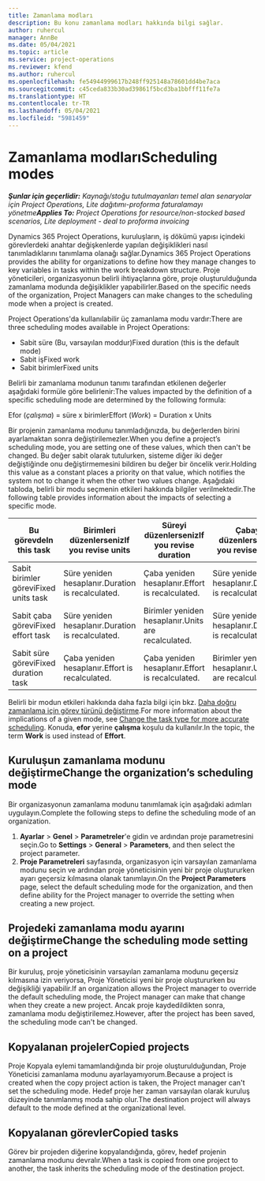 ```yaml
---
title: Zamanlama modları
description: Bu konu zamanlama modları hakkında bilgi sağlar.
author: ruhercul
manager: AnnBe
ms.date: 05/04/2021
ms.topic: article
ms.service: project-operations
ms.reviewer: kfend
ms.author: ruhercul
ms.openlocfilehash: fe54944999617b248ff925148a78601dd4be7aca
ms.sourcegitcommit: c45ceda833b30ad39861f5bcd3ba1bbfff11fe7a
ms.translationtype: HT
ms.contentlocale: tr-TR
ms.lasthandoff: 05/04/2021
ms.locfileid: "5981459"
---
```

# <a name="scheduling-modes"></a><span data-ttu-id="47fe3-103">Zamanlama modları</span><span class="sxs-lookup"><span data-stu-id="47fe3-103">Scheduling modes</span></span>

<span data-ttu-id="47fe3-104">_**Şunlar için geçerlidir:** Kaynağı/stoğu tutulmayanları temel alan senaryolar için Project Operations, Lite dağıtımı-proforma faturalamayı yönetme_</span><span class="sxs-lookup"><span data-stu-id="47fe3-104">_**Applies To:** Project Operations for resource/non-stocked based scenarios, Lite deployment - deal to proforma invoicing_</span></span>


<span data-ttu-id="47fe3-105">Dynamics 365 Project Operations, kuruluşların, iş dökümü yapısı içindeki görevlerdeki anahtar değişkenlerde yapılan değişiklikleri nasıl tanımladıklarını tanımlama olanağı sağlar.</span><span class="sxs-lookup"><span data-stu-id="47fe3-105">Dynamics 365 Project Operations provides the ability for organizations to define how they manage changes to key variables in tasks within the work breakdown structure.</span></span> <span data-ttu-id="47fe3-106">Proje yöneticileri, organizasyonun belirli ihtiyaçlarına göre, proje oluşturulduğunda zamanlama modunda değişiklikler yapabilirler.</span><span class="sxs-lookup"><span data-stu-id="47fe3-106">Based on the specific needs of the organization, Project Managers can make changes to the scheduling mode when a project is created.</span></span>

<span data-ttu-id="47fe3-107">Project Operations'da kullanılabilir üç zamanlama modu vardır:</span><span class="sxs-lookup"><span data-stu-id="47fe3-107">There are three scheduling modes available in Project Operations:</span></span>

  - <span data-ttu-id="47fe3-108">Sabit süre (Bu, varsayılan moddur)</span><span class="sxs-lookup"><span data-stu-id="47fe3-108">Fixed duration (this is the default mode)</span></span>
  - <span data-ttu-id="47fe3-109">Sabit iş</span><span class="sxs-lookup"><span data-stu-id="47fe3-109">Fixed work</span></span>
  - <span data-ttu-id="47fe3-110">Sabit birimler</span><span class="sxs-lookup"><span data-stu-id="47fe3-110">Fixed units</span></span>

<span data-ttu-id="47fe3-111">Belirli bir zamanlama modunun tanımı tarafından etkilenen değerler aşağıdaki formüle göre belirlenir:</span><span class="sxs-lookup"><span data-stu-id="47fe3-111">The values impacted by the definition of a specific scheduling mode are determined by the following formula:</span></span>

  <span data-ttu-id="47fe3-112">Efor (*çalışma*) = süre x birimler</span><span class="sxs-lookup"><span data-stu-id="47fe3-112">Effort (*Work*) = Duration x Units</span></span>

<span data-ttu-id="47fe3-113">Bir projenin zamanlama modunu tanımladığınızda, bu değerlerden birini ayarlamaktan sonra değiştirilemezler.</span><span class="sxs-lookup"><span data-stu-id="47fe3-113">When you define a project’s scheduling mode, you are setting one of these values, which then can't be changed.</span></span> <span data-ttu-id="47fe3-114">Bu değer sabit olarak tutulurken, sisteme diğer iki değer değiştiğinde onu değiştirmemesini bildiren bu değer bir öncelik verir.</span><span class="sxs-lookup"><span data-stu-id="47fe3-114">Holding this value as a constant places a priority on that value, which notifies the system not to change it when the other two values change.</span></span> <span data-ttu-id="47fe3-115">Aşağıdaki tabloda, belirli bir modu seçmenin etkileri hakkında bilgiler verilmektedir.</span><span class="sxs-lookup"><span data-stu-id="47fe3-115">The following table provides information about the impacts of selecting a specific mode.</span></span>

| <span data-ttu-id="47fe3-116">**Bu görevde**</span><span class="sxs-lookup"><span data-stu-id="47fe3-116">**In this task**</span></span>             | <span data-ttu-id="47fe3-117">**Birimleri düzenlerseniz**</span><span class="sxs-lookup"><span data-stu-id="47fe3-117">**If you revise units**</span></span>   | <span data-ttu-id="47fe3-118">**Süreyi düzenlerseniz**</span><span class="sxs-lookup"><span data-stu-id="47fe3-118">**If you revise duration**</span></span> | <span data-ttu-id="47fe3-119">**Çabayı düzenlerseniz**</span><span class="sxs-lookup"><span data-stu-id="47fe3-119">**If you revise effort**</span></span>  |
|----------------------|---------------------------|----------------------------|---------------------------|
| <span data-ttu-id="47fe3-120">Sabit birimler görevi</span><span class="sxs-lookup"><span data-stu-id="47fe3-120">Fixed units task</span></span>     | <span data-ttu-id="47fe3-121">Süre yeniden hesaplanır.</span><span class="sxs-lookup"><span data-stu-id="47fe3-121">Duration is recalculated.</span></span> | <span data-ttu-id="47fe3-122">Çaba yeniden hesaplanır.</span><span class="sxs-lookup"><span data-stu-id="47fe3-122">Effort is recalculated.</span></span>    | <span data-ttu-id="47fe3-123">Süre yeniden hesaplanır.</span><span class="sxs-lookup"><span data-stu-id="47fe3-123">Duration is recalculated.</span></span> |
| <span data-ttu-id="47fe3-124">Sabit çaba görevi</span><span class="sxs-lookup"><span data-stu-id="47fe3-124">Fixed effort task</span></span>    | <span data-ttu-id="47fe3-125">Süre yeniden hesaplanır.</span><span class="sxs-lookup"><span data-stu-id="47fe3-125">Duration is recalculated.</span></span> | <span data-ttu-id="47fe3-126">Birimler yeniden hesaplanır.</span><span class="sxs-lookup"><span data-stu-id="47fe3-126">Units are recalculated.</span></span>    | <span data-ttu-id="47fe3-127">Süre yeniden hesaplanır.</span><span class="sxs-lookup"><span data-stu-id="47fe3-127">Duration is recalculated.</span></span> |
| <span data-ttu-id="47fe3-128">Sabit süre görevi</span><span class="sxs-lookup"><span data-stu-id="47fe3-128">Fixed duration task</span></span>  | <span data-ttu-id="47fe3-129">Çaba yeniden hesaplanır.</span><span class="sxs-lookup"><span data-stu-id="47fe3-129">Effort is recalculated.</span></span>   | <span data-ttu-id="47fe3-130">Çaba yeniden hesaplanır.</span><span class="sxs-lookup"><span data-stu-id="47fe3-130">Effort is recalculated.</span></span>    | <span data-ttu-id="47fe3-131">Birimler yeniden hesaplanır.</span><span class="sxs-lookup"><span data-stu-id="47fe3-131">Units are recalculated.</span></span>   |

<span data-ttu-id="47fe3-132">Belirli bir modun etkileri hakkında daha fazla bilgi için bkz. [Daha doğru zamanlama için görev türünü değiştirme](https://support.microsoft.com/en-us/office/change-the-task-type-for-more-accurate-scheduling-b0b969ad-45bc-4e9e-8967-435587548a72).</span><span class="sxs-lookup"><span data-stu-id="47fe3-132">For more information about the implications of a given mode, see [Change the task type for more accurate scheduling](https://support.microsoft.com/en-us/office/change-the-task-type-for-more-accurate-scheduling-b0b969ad-45bc-4e9e-8967-435587548a72).</span></span> <span data-ttu-id="47fe3-133">Konuda, **efor** yerine **çalışma** koşulu da kullanılır.</span><span class="sxs-lookup"><span data-stu-id="47fe3-133">In the topic, the term **Work** is used instead of **Effort**.</span></span>

## <a name="change-the-organizations-scheduling-mode"></a><span data-ttu-id="47fe3-134">Kuruluşun zamanlama modunu değiştirme</span><span class="sxs-lookup"><span data-stu-id="47fe3-134">Change the organization’s scheduling mode</span></span>

<span data-ttu-id="47fe3-135">Bir organizasyonun zamanlama modunu tanımlamak için aşağıdaki adımları uygulayın.</span><span class="sxs-lookup"><span data-stu-id="47fe3-135">Complete the following steps to define the scheduling mode of an organization.</span></span>

1. <span data-ttu-id="47fe3-136">**Ayarlar** \> **Genel** \> **Parametreler**'e gidin ve ardından proje parametresini seçin.</span><span class="sxs-lookup"><span data-stu-id="47fe3-136">Go to **Settings** \> **General** \> **Parameters**, and then select the project parameter.</span></span> 
2. <span data-ttu-id="47fe3-137">**Proje Parametreleri** sayfasında, organizasyon için varsayılan zamanlama modunu seçin ve ardından proje yöneticisinin yeni bir proje oluştururken ayarı geçersiz kılmasına olanak tanımlayın.</span><span class="sxs-lookup"><span data-stu-id="47fe3-137">On the **Project Parameters** page, select the default scheduling mode for the organization, and then define ability for the Project manager to override the setting when creating a new project.</span></span>

## <a name="change-the-scheduling-mode-setting-on-a-project"></a><span data-ttu-id="47fe3-138">Projedeki zamanlama modu ayarını değiştirme</span><span class="sxs-lookup"><span data-stu-id="47fe3-138">Change the scheduling mode setting on a project</span></span>

<span data-ttu-id="47fe3-139">Bir kuruluş, proje yöneticisinin varsayılan zamanlama modunu geçersiz kılmasına izin veriyorsa, Proje Yöneticisi yeni bir proje oluştururken bu değişikliği yapabilir.</span><span class="sxs-lookup"><span data-stu-id="47fe3-139">If an organization allows the Project manager to override the default scheduling mode, the Project manager can make that change when they create a new project.</span></span> <span data-ttu-id="47fe3-140">Ancak proje kaydedildikten sonra, zamanlama modu değiştirilemez.</span><span class="sxs-lookup"><span data-stu-id="47fe3-140">However, after the project has been saved, the scheduling mode can't be changed.</span></span>

## <a name="copied-projects"></a><span data-ttu-id="47fe3-141">Kopyalanan projeler</span><span class="sxs-lookup"><span data-stu-id="47fe3-141">Copied projects</span></span>

<span data-ttu-id="47fe3-142">Proje Kopyala eylemi tamamlandığında bir proje oluşturulduğundan, Proje Yöneticisi zamanlama modunu ayarlayamıyorum.</span><span class="sxs-lookup"><span data-stu-id="47fe3-142">Because a project is created when the copy project action is taken, the Project manager can't set the scheduling mode.</span></span> <span data-ttu-id="47fe3-143">Hedef proje her zaman varsayılan olarak kuruluş düzeyinde tanımlanmış moda sahip olur.</span><span class="sxs-lookup"><span data-stu-id="47fe3-143">The destination project will always default to the mode defined at the organizational level.</span></span>

## <a name="copied-tasks"></a><span data-ttu-id="47fe3-144">Kopyalanan görevler</span><span class="sxs-lookup"><span data-stu-id="47fe3-144">Copied tasks</span></span>

<span data-ttu-id="47fe3-145">Görev bir projeden diğerine kopyalandığında, görev, hedef projenin zamanlama modunu devralır.</span><span class="sxs-lookup"><span data-stu-id="47fe3-145">When a task is copied from one project to another, the task inherits the scheduling mode of the destination project.</span></span>
